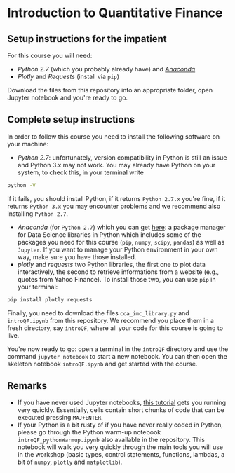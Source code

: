 # Introduction to Quantitative Finance

## Setup instructions for the impatient

For this course you will need:

* *Python 2.7* (which you probably already have) and [*Anaconda*](https://docs.continuum.io/anaconda/install)
* *Plotly* and *Requests* (install via `pip`)

Download the files from this repository into an appropriate folder, open Jupyter notebook and you're ready to go.

## Complete setup instructions

In order to follow this course you need to install the following software on
your machine:

* *Python 2.7*: unfortunately, version compatibility in Python is still an issue
and  Python 3.x may not work. You may already have Python on your system, to check this, in your terminal write

```bash
python -V
```

if it fails, you should install Python, if it returns `Python 2.7.x` you're fine, if it returns `Python 3.x` you may encounter problems and we recommend also installing `Python 2.7`.

* *Anaconda* (for `Python 2.7`) which you can get [here](https://docs.continuum.io/anaconda/install):
a package manager for Data Science libraries in Python which includes some of the packages you need for
this course (`pip`, `numpy`, `scipy`, `pandas`) as well as `Jupyter`. If you want to manage your
Python environment in your own way, make sure you have those installed.
* *plotly* and *requests* two Python libraries, the first one to plot data interactively, the second to retrieve informations from a website (e.g., quotes from Yahoo Finance). To install those two, you can use `pip` in your terminal:

```bash
pip install plotly requests
```

Finally, you need to download the files `cca_imc_library.py` and `introQF.ipynb` from this repository.
We recommend you place them in a fresh directory, say `introQF`, where all your code for this course is going to live.

You're now ready to go: open a terminal in the `introQF` directory and use the command `jupyter notebook` to start a new notebook. You can then open the skeleton notebook `introQF.ipynb` and get started with the course.

## Remarks

* If you have never used Jupyter notebooks, [this tutorial](http://jupyter.readthedocs.io/en/latest/running.html) gets you running very quickly. Essentially, cells contain short chunks of code that can be executed pressing `MAJ+ENTER`.
* If your Python is a bit rusty of if you have never really coded in Python, please go through the Python warm-up notebook `introQF_pythonWarmup.ipynb` also available in the repository. This notebook will walk you very quickly through the main tools you will use in the workshop (basic types, control statements, functions, lambdas, a bit of `numpy`, `plotly` and `matplotlib`).
